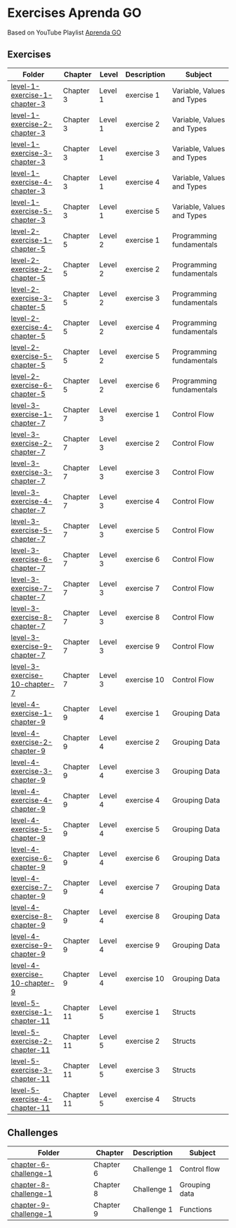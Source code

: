 # Exercises Aprenda GO

Based on YouTube Playlist [Aprenda GO](https://www.youtube.com/playlist?list=PLCKpcjBB_VlBsxJ9IseNxFllf-UFEXOdg)

## Exercises

| Folder                                                                                                                                            | Chapter    | Level   | Description | Subject                    |
| ------------------------------------------------------------------------------------------------------------------------------------------------- | ---------- | ------- | ----------- | -------------------------- |
| [level-1-exercise-1-chapter-3](https://github.com/androdri1998/practice-go/tree/main/exercises-aprenda-go/level-1-exercise-1-chapter-3/main.go)   | Chapter 3  | Level 1 | exercise 1  | Variable, Values and Types |
| [level-1-exercise-2-chapter-3](https://github.com/androdri1998/practice-go/tree/main/exercises-aprenda-go/level-1-exercise-2-chapter-3/main.go)   | Chapter 3  | Level 1 | exercise 2  | Variable, Values and Types |
| [level-1-exercise-3-chapter-3](https://github.com/androdri1998/practice-go/tree/main/exercises-aprenda-go/level-1-exercise-3-chapter-3/main.go)   | Chapter 3  | Level 1 | exercise 3  | Variable, Values and Types |
| [level-1-exercise-4-chapter-3](https://github.com/androdri1998/practice-go/tree/main/exercises-aprenda-go/level-1-exercise-4-chapter-3/main.go)   | Chapter 3  | Level 1 | exercise 4  | Variable, Values and Types |
| [level-1-exercise-5-chapter-3](https://github.com/androdri1998/practice-go/tree/main/exercises-aprenda-go/level-1-exercise-5-chapter-3/main.go)   | Chapter 3  | Level 1 | exercise 5  | Variable, Values and Types |
| [level-2-exercise-1-chapter-5](https://github.com/androdri1998/practice-go/tree/main/exercises-aprenda-go/level-2-exercise-1-chapter-5/main.go)   | Chapter 5  | Level 2 | exercise 1  | Programming fundamentals   |
| [level-2-exercise-2-chapter-5](https://github.com/androdri1998/practice-go/tree/main/exercises-aprenda-go/level-2-exercise-2-chapter-5/main.go)   | Chapter 5  | Level 2 | exercise 2  | Programming fundamentals   |
| [level-2-exercise-3-chapter-5](https://github.com/androdri1998/practice-go/tree/main/exercises-aprenda-go/level-2-exercise-3-chapter-5/main.go)   | Chapter 5  | Level 2 | exercise 3  | Programming fundamentals   |
| [level-2-exercise-4-chapter-5](https://github.com/androdri1998/practice-go/tree/main/exercises-aprenda-go/level-2-exercise-4-chapter-5/main.go)   | Chapter 5  | Level 2 | exercise 4  | Programming fundamentals   |
| [level-2-exercise-5-chapter-5](https://github.com/androdri1998/practice-go/tree/main/exercises-aprenda-go/level-2-exercise-5-chapter-5/main.go)   | Chapter 5  | Level 2 | exercise 5  | Programming fundamentals   |
| [level-2-exercise-6-chapter-5](https://github.com/androdri1998/practice-go/tree/main/exercises-aprenda-go/level-2-exercise-6-chapter-5/main.go)   | Chapter 5  | Level 2 | exercise 6  | Programming fundamentals   |
| [level-3-exercise-1-chapter-7](https://github.com/androdri1998/practice-go/tree/main/exercises-aprenda-go/level-3-exercise-1-chapter-7/main.go)   | Chapter 7  | Level 3 | exercise 1  | Control Flow               |
| [level-3-exercise-2-chapter-7](https://github.com/androdri1998/practice-go/tree/main/exercises-aprenda-go/level-3-exercise-2-chapter-7/main.go)   | Chapter 7  | Level 3 | exercise 2  | Control Flow               |
| [level-3-exercise-3-chapter-7](https://github.com/androdri1998/practice-go/tree/main/exercises-aprenda-go/level-3-exercise-3-chapter-7/main.go)   | Chapter 7  | Level 3 | exercise 3  | Control Flow               |
| [level-3-exercise-4-chapter-7](https://github.com/androdri1998/practice-go/tree/main/exercises-aprenda-go/level-3-exercise-4-chapter-7/main.go)   | Chapter 7  | Level 3 | exercise 4  | Control Flow               |
| [level-3-exercise-5-chapter-7](https://github.com/androdri1998/practice-go/tree/main/exercises-aprenda-go/level-3-exercise-5-chapter-7/main.go)   | Chapter 7  | Level 3 | exercise 5  | Control Flow               |
| [level-3-exercise-6-chapter-7](https://github.com/androdri1998/practice-go/tree/main/exercises-aprenda-go/level-3-exercise-6-chapter-7/main.go)   | Chapter 7  | Level 3 | exercise 6  | Control Flow               |
| [level-3-exercise-7-chapter-7](https://github.com/androdri1998/practice-go/tree/main/exercises-aprenda-go/level-3-exercise-7-chapter-7/main.go)   | Chapter 7  | Level 3 | exercise 7  | Control Flow               |
| [level-3-exercise-8-chapter-7](https://github.com/androdri1998/practice-go/tree/main/exercises-aprenda-go/level-3-exercise-8-chapter-7/main.go)   | Chapter 7  | Level 3 | exercise 8  | Control Flow               |
| [level-3-exercise-9-chapter-7](https://github.com/androdri1998/practice-go/tree/main/exercises-aprenda-go/level-3-exercise-9-chapter-7/main.go)   | Chapter 7  | Level 3 | exercise 9  | Control Flow               |
| [level-3-exercise-10-chapter-7](https://github.com/androdri1998/practice-go/tree/main/exercises-aprenda-go/level-3-exercise-10-chapter-7/main.go) | Chapter 7  | Level 3 | exercise 10 | Control Flow               |
| [level-4-exercise-1-chapter-9](https://github.com/androdri1998/practice-go/tree/main/exercises-aprenda-go/level-4-exercise-1-chapter-9/main.go)   | Chapter 9  | Level 4 | exercise 1  | Grouping Data              |
| [level-4-exercise-2-chapter-9](https://github.com/androdri1998/practice-go/tree/main/exercises-aprenda-go/level-4-exercise-2-chapter-9/main.go)   | Chapter 9  | Level 4 | exercise 2  | Grouping Data              |
| [level-4-exercise-3-chapter-9](https://github.com/androdri1998/practice-go/tree/main/exercises-aprenda-go/level-4-exercise-3-chapter-9/main.go)   | Chapter 9  | Level 4 | exercise 3  | Grouping Data              |
| [level-4-exercise-4-chapter-9](https://github.com/androdri1998/practice-go/tree/main/exercises-aprenda-go/level-4-exercise-4-chapter-9/main.go)   | Chapter 9  | Level 4 | exercise 4  | Grouping Data              |
| [level-4-exercise-5-chapter-9](https://github.com/androdri1998/practice-go/tree/main/exercises-aprenda-go/level-4-exercise-5-chapter-9/main.go)   | Chapter 9  | Level 4 | exercise 5  | Grouping Data              |
| [level-4-exercise-6-chapter-9](https://github.com/androdri1998/practice-go/tree/main/exercises-aprenda-go/level-4-exercise-6-chapter-9/main.go)   | Chapter 9  | Level 4 | exercise 6  | Grouping Data              |
| [level-4-exercise-7-chapter-9](https://github.com/androdri1998/practice-go/tree/main/exercises-aprenda-go/level-4-exercise-7-chapter-9/main.go)   | Chapter 9  | Level 4 | exercise 7  | Grouping Data              |
| [level-4-exercise-8-chapter-9](https://github.com/androdri1998/practice-go/tree/main/exercises-aprenda-go/level-4-exercise-8-chapter-9/main.go)   | Chapter 9  | Level 4 | exercise 8  | Grouping Data              |
| [level-4-exercise-9-chapter-9](https://github.com/androdri1998/practice-go/tree/main/exercises-aprenda-go/level-4-exercise-9-chapter-9/main.go)   | Chapter 9  | Level 4 | exercise 9  | Grouping Data              |
| [level-4-exercise-10-chapter-9](https://github.com/androdri1998/practice-go/tree/main/exercises-aprenda-go/level-4-exercise-10-chapter-9/main.go) | Chapter 9  | Level 4 | exercise 10 | Grouping Data              |
| [level-5-exercise-1-chapter-11](https://github.com/androdri1998/practice-go/tree/main/exercises-aprenda-go/level-5-exercise-1-chapter-11/main.go) | Chapter 11 | Level 5 | exercise 1  | Structs                    |
| [level-5-exercise-2-chapter-11](https://github.com/androdri1998/practice-go/tree/main/exercises-aprenda-go/level-5-exercise-2-chapter-11/main.go) | Chapter 11 | Level 5 | exercise 2  | Structs                    |
| [level-5-exercise-3-chapter-11](https://github.com/androdri1998/practice-go/tree/main/exercises-aprenda-go/level-5-exercise-3-chapter-11/main.go) | Chapter 11 | Level 5 | exercise 3  | Structs                    |
| [level-5-exercise-4-chapter-11](https://github.com/androdri1998/practice-go/tree/main/exercises-aprenda-go/level-5-exercise-4-chapter-11/main.go) | Chapter 11 | Level 5 | exercise 4  | Structs                    |

## Challenges

| Folder                                                                                                                                       | Chapter   | Description | Subject       |
| -------------------------------------------------------------------------------------------------------------------------------------------- | --------- | ----------- | ------------- |
| [chapter-6-challenge-1](https://github.com/androdri1998/practice-go/tree/main/exercises-aprenda-go/challenges/chapter-6-challenge-1/main.go) | Chapter 6 | Challenge 1 | Control flow  |
| [chapter-8-challenge-1](https://github.com/androdri1998/practice-go/tree/main/exercises-aprenda-go/challenges/chapter-8-challenge-1/main.go) | Chapter 8 | Challenge 1 | Grouping data |
| [chapter-9-challenge-1](https://github.com/androdri1998/practice-go/tree/main/exercises-aprenda-go/challenges/chapter-9-challenge-1/main.go) | Chapter 9 | Challenge 1 | Functions     |
